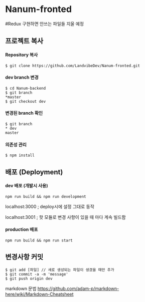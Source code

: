 # Nanum-fronted

#Redux 구현하면 안쓰는 파일들 지울 예정

## 프로젝트 복사

#### Repository 복사
```
$ git clone https://github.com/LandvibeDev/Nanum-fronted.git
```
#### dev branch 변경
```
$ cd Nanum-backend
$ git branch
*master
$ git checkout dev
```
#### 변경된 branch 확인
```
$ git branch
* dev
master
```

#### 의존성 관리
```
$ npm install

```

## 배포 (Deployment)

#### dev 배포 (개발시 사용)
```
npm run build && npm run development
```
localhost:3000 ; deploy시에 설정 그대로 동작

localhost:3001 ; 핫 모듈로 변경 사항이 있을 때 마다 계속 빌드함

#### production 배포
```
npm run build && npm run start
```

## 변경사항 커밋
```
$ git add [파일] // 새로 생성되는 파일이 생겼을 때만 추가
$ git commit -a -m 'message'
$ git push origin dev
```


markdown 문법
https://github.com/adam-p/markdown-here/wiki/Markdown-Cheatsheet
